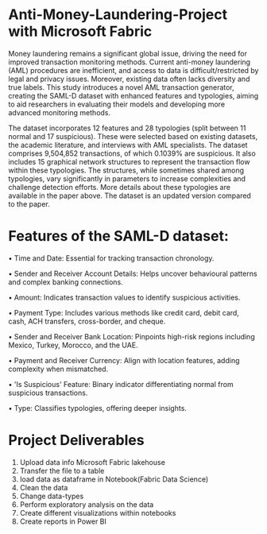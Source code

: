 # Anti-Money-Laundering-Project with Microsoft Fabric

Money laundering remains a significant global issue, driving the need for improved transaction monitoring methods. Current anti-money laundering (AML) procedures are inefficient, and access to data is difficult/restricted by legal and privacy issues. Moreover, existing data often lacks diversity and true labels. This study introduces a novel AML transaction generator, creating the SAML-D dataset with enhanced features and typologies, aiming to aid researchers in evaluating their models and developing more advanced monitoring methods.

The dataset incorporates 12 features and 28 typologies (split between 11 normal and 17 suspicious). These were selected based on existing datasets, the academic literature, and interviews with AML specialists. The dataset comprises 9,504,852 transactions, of which 0.1039% are suspicious. It also includes 15 graphical network structures to represent the transaction flow within these typologies. The structures, while sometimes shared among typologies, vary significantly in parameters to increase complexities and challenge detection efforts. More details about these typologies are available in the paper above. The dataset is an updated version compared to the paper.

# Features of the SAML-D dataset:

• Time and Date: Essential for tracking transaction chronology.

• Sender and Receiver Account Details: Helps uncover behavioural patterns and complex banking connections.

• Amount: Indicates transaction values to identify suspicious activities.

• Payment Type: Includes various methods like credit card, debit card, cash, ACH transfers, cross-border, and cheque.

• Sender and Receiver Bank Location: Pinpoints high-risk regions including Mexico, Turkey, Morocco, and the UAE.

• Payment and Receiver Currency: Align with location features, adding complexity when mismatched.

• 'Is Suspicious' Feature: Binary indicator differentiating normal from suspicious transactions.

• Type: Classifies typologies, offering deeper insights.

# Project Deliverables

1. Upload data info Microsoft Fabric lakehouse
2. Transfer the file to a table
3. load data as dataframe in Notebook(Fabric Data Science)
4. Clean the data
5. Change data-types
6. Perform exploratory analysis on the data
7. Create different visualizations within notebooks
8. Create reports in Power BI
